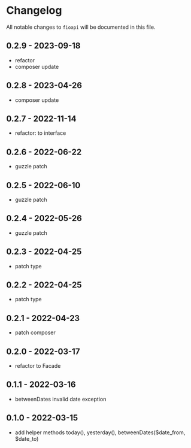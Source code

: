 # Changelog

All notable changes to `fioapi` will be documented in this file.

## 0.2.9 - 2023-09-18

- refactor
- composer update

## 0.2.8 - 2023-04-26

- composer update

## 0.2.7 - 2022-11-14

- refactor: to interface

## 0.2.6 - 2022-06-22

- guzzle patch

## 0.2.5 - 2022-06-10

- guzzle patch

## 0.2.4 - 2022-05-26

- guzzle patch

## 0.2.3 - 2022-04-25

- patch type

## 0.2.2 - 2022-04-25

- patch type

## 0.2.1 - 2022-04-23

- patch composer

## 0.2.0 - 2022-03-17

- refactor to Facade

## 0.1.1 - 2022-03-16
- betweenDates invalid date exception

## 0.1.0 - 2022-03-15

- add helper methods today(), yesterday(), betweenDates($date_from, $date_to)
